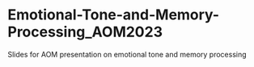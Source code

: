 # Emotional-Tone-and-Memory-Processing_AOM2023
Slides for AOM presentation on emotional tone and memory processing
